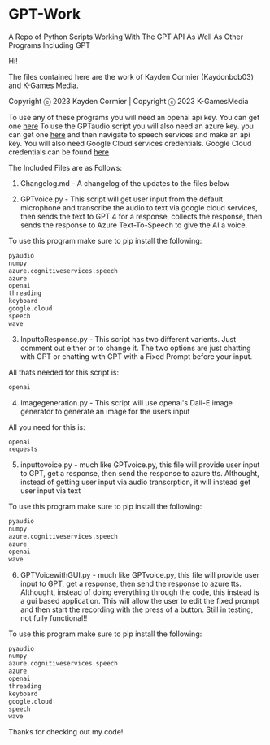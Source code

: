 # GPT-Work

A Repo of Python Scripts Working With The GPT API As Well As Other Programs Including GPT

Hi!

The files contained here are the work of Kayden Cormier (Kaydonbob03) and K-Games Media.

Copyright ⓒ 2023 Kayden Cormier | Copyright ⓒ 2023 K-GamesMedia

To use any of these programs you will need an openai api key. You can get one [here](https://platform.openai.com/account/api-keys)
To use the GPTaudio script you will also need an azure key. you can get one [here](https://portal.azure.com/#home) and then navigate to speech services and make an api key. You will also need Google Cloud services credentials. Google Cloud credentials can be found [here](https://console.cloud.google.com/apis/credentials)

The Included Files are as Follows:

1. Changelog.md - A changelog of the updates to the files below

2. GPTvoice.py - This script will get user input from the default microphone and transcribe the audio to text via google cloud services, then sends the text to GPT 4 for a response, collects the response, then sends the response to Azure Text-To-Speech to give the AI a voice.

To use this program make sure to pip install the following:

```markdown
pyaudio
numpy
azure.cognitiveservices.speech
azure
openai
threading
keyboard
google.cloud
speech
wave
```

3. InputtoResponse.py - This script has two different varients. Just comment out either or to change it. The two options are just chatting with GPT or chatting with GPT with a Fixed Prompt before your input.

All thats needed for this script is:

```markdown
openai
```

4. Imagegeneration.py - This script will use openai's Dall-E image generator to generate an image for the users input

All you need for this is:

```markdown
openai
requests
```

5. inputtovoice.py - much like GPTvoice.py, this file will provide user input to GPT, get a response, then send the response to azure tts. Althought, instead of getting user input via audio transcrption, it will instead get user input via text

To use this program make sure to pip install the following:

```markdown
pyaudio
numpy
azure.cognitiveservices.speech
azure
openai
wave
```

6. GPTVoicewithGUI.py - much like GPTvoice.py, this file will provide user input to GPT, get a response, then send the response to azure tts. Althought, instead of doing everything through the code, this instead is a gui based application. This will allow the user to edit the fixed prompt and then start the recording with the press of a button. Still in testing, not fully functional!!

To use this program make sure to pip install the following:

```markdown
pyaudio
numpy
azure.cognitiveservices.speech
azure
openai
threading
keyboard
google.cloud
speech
wave
```

Thanks for checking out my code!
